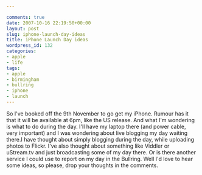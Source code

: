 ```yaml
---

comments: true
date: 2007-10-16 22:19:50+00:00
layout: post
slug: iphone-launch-day-ideas
title: iPhone Launch Day ideas
wordpress_id: 132
categories:
- apple
- life
tags:
- apple
- birmingham
- bullring
- iphone
- launch
---
```


So I've booked off the 9th November to go get my iPhone. Rumour has it that it will be available at 6pm, like the US release. And what I'm wondering is what to do during the day. I'll have my laptop there (and power cable, very important) and I was wondering about live blogging my day waiting there.I have thought about simply blogging during the day, while uploading photos to Flickr. I've also thought about something like Viddler or uStream.tv and just broadcasting some of my day there. Or is there another service I could use to report on my day in the Bullring.
Well I'd love to hear some ideas, so please, drop your thoughts in the comments.
